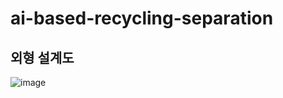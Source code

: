 # ai-based-recycling-separation
## 외형 설계도
![image](https://github.com/parseyoung/ai-based-recycling-separation/assets/104110839/30c5bf64-5781-4e5a-bca4-a0d686752120)
